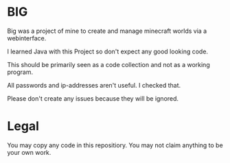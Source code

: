 # BIG
Big was a project of mine to create and manage minecraft worlds via a webinterface.

I learned Java with this Project so don't expect any good looking code. 

This should be primarily seen as a code collection and not as a working program.

All passwords and ip-addresses aren't useful. I checked that.

Please don't create any issues because they will be ignored.

# Legal

You may copy any code in this repositiory. You may not claim anything to be
your own work.
